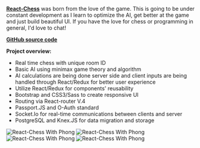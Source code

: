 [**React-Chess**](https://deep-subs.herokuapp.com/) was born from the love of the game. This is going to be under constant development as I learn to optimize the AI, get better at the game and just build beautiful UI. If you have the love for chess or programming in general, I'd love to chat!

[**GitHub source code**](https://github.com/Phongtlam/DeepSubs)

**Project overview:**

- Real time chess with unique room ID
- Basic AI using minimax game theory and algorithm
- AI calculations are being done server side and client inputs are being handled through React/Redux for better user experience
- Utilize React/Redux for components' reusability
- Bootstrap and CSS3/Sass to create responsive UI
- Routing via React-router V.4
- Passport.JS and O-Auth standard
- Socket.Io for real-time communications between clients and server
- PostgreSQL and Knex.JS for data migration and storage


![React-Chess With Phong](img/work/proj-1/techstack.jpg)
![React-Chess With Phong](img/work/proj-1/welcome.jpg)
![React-Chess With Phong](img/work/proj-1/profile.jpg)
![React-Chess With Phong](img/work/proj-1/thumb.jpg)
